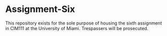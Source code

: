 # Assignment-Six
This repository exists for the sole purpose of housing the sixth assignment in CIM111 at the University of Miami. Trespassers will be prosecuted.
